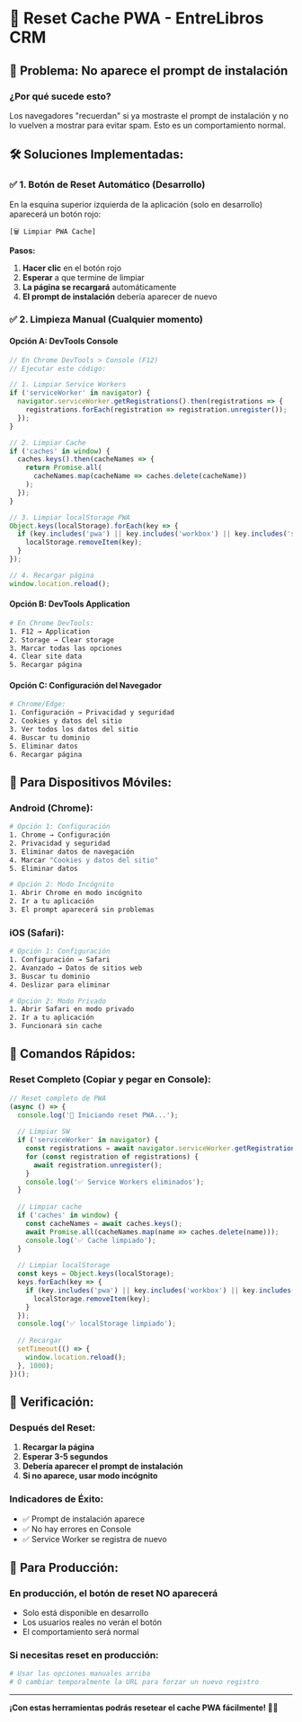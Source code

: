 # 🔄 Reset Cache PWA - EntreLibros CRM

## 🚨 **Problema: No aparece el prompt de instalación**

### **¿Por qué sucede esto?**

Los navegadores "recuerdan" si ya mostraste el prompt de instalación y no lo vuelven a mostrar para evitar spam. Esto es un comportamiento normal.

## 🛠️ **Soluciones Implementadas:**

### **✅ 1. Botón de Reset Automático (Desarrollo)**

En la esquina superior izquierda de la aplicación (solo en desarrollo) aparecerá un botón rojo:

```
[🗑️ Limpiar PWA Cache]
```

**Pasos:**
1. **Hacer clic** en el botón rojo
2. **Esperar** a que termine de limpiar
3. **La página se recargará** automáticamente
4. **El prompt de instalación** debería aparecer de nuevo

### **✅ 2. Limpieza Manual (Cualquier momento)**

#### **Opción A: DevTools Console**
```javascript
// En Chrome DevTools > Console (F12)
// Ejecutar este código:

// 1. Limpiar Service Workers
if ('serviceWorker' in navigator) {
  navigator.serviceWorker.getRegistrations().then(registrations => {
    registrations.forEach(registration => registration.unregister());
  });
}

// 2. Limpiar Cache
if ('caches' in window) {
  caches.keys().then(cacheNames => {
    return Promise.all(
      cacheNames.map(cacheName => caches.delete(cacheName))
    );
  });
}

// 3. Limpiar localStorage PWA
Object.keys(localStorage).forEach(key => {
  if (key.includes('pwa') || key.includes('workbox') || key.includes('sw')) {
    localStorage.removeItem(key);
  }
});

// 4. Recargar página
window.location.reload();
```

#### **Opción B: DevTools Application**
```bash
# En Chrome DevTools:
1. F12 → Application
2. Storage → Clear storage
3. Marcar todas las opciones
4. Clear site data
5. Recargar página
```

#### **Opción C: Configuración del Navegador**
```bash
# Chrome/Edge:
1. Configuración → Privacidad y seguridad
2. Cookies y datos del sitio
3. Ver todos los datos del sitio
4. Buscar tu dominio
5. Eliminar datos
6. Recargar página
```

## 📱 **Para Dispositivos Móviles:**

### **Android (Chrome):**
```bash
# Opción 1: Configuración
1. Chrome → Configuración
2. Privacidad y seguridad
3. Eliminar datos de navegación
4. Marcar "Cookies y datos del sitio"
5. Eliminar datos

# Opción 2: Modo Incógnito
1. Abrir Chrome en modo incógnito
2. Ir a tu aplicación
3. El prompt aparecerá sin problemas
```

### **iOS (Safari):**
```bash
# Opción 1: Configuración
1. Configuración → Safari
2. Avanzado → Datos de sitios web
3. Buscar tu dominio
4. Deslizar para eliminar

# Opción 2: Modo Privado
1. Abrir Safari en modo privado
2. Ir a tu aplicación
3. Funcionará sin cache
```

## 🔧 **Comandos Rápidos:**

### **Reset Completo (Copiar y pegar en Console):**
```javascript
// Reset completo de PWA
(async () => {
  console.log('🔄 Iniciando reset PWA...');
  
  // Limpiar SW
  if ('serviceWorker' in navigator) {
    const registrations = await navigator.serviceWorker.getRegistrations();
    for (const registration of registrations) {
      await registration.unregister();
    }
    console.log('✅ Service Workers eliminados');
  }
  
  // Limpiar cache
  if ('caches' in window) {
    const cacheNames = await caches.keys();
    await Promise.all(cacheNames.map(name => caches.delete(name)));
    console.log('✅ Cache limpiado');
  }
  
  // Limpiar localStorage
  const keys = Object.keys(localStorage);
  keys.forEach(key => {
    if (key.includes('pwa') || key.includes('workbox') || key.includes('sw')) {
      localStorage.removeItem(key);
    }
  });
  console.log('✅ localStorage limpiado');
  
  // Recargar
  setTimeout(() => {
    window.location.reload();
  }, 1000);
})();
```

## 🎯 **Verificación:**

### **Después del Reset:**
1. **Recargar la página**
2. **Esperar 3-5 segundos**
3. **Debería aparecer el prompt de instalación**
4. **Si no aparece, usar modo incógnito**

### **Indicadores de Éxito:**
- ✅ Prompt de instalación aparece
- ✅ No hay errores en Console
- ✅ Service Worker se registra de nuevo

## 🚀 **Para Producción:**

### **En producción, el botón de reset NO aparecerá**
- Solo está disponible en desarrollo
- Los usuarios reales no verán el botón
- El comportamiento será normal

### **Si necesitas reset en producción:**
```bash
# Usar las opciones manuales arriba
# O cambiar temporalmente la URL para forzar un nuevo registro
```

---

**¡Con estas herramientas podrás resetear el cache PWA fácilmente! 🔄✨**
